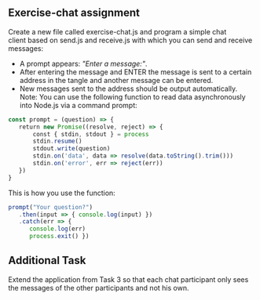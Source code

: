 ## Exercise-chat assignment

Create a new file called exercise-chat.js and program a simple chat client based on send.js and receive.js with which you can send and receive messages: 
- A prompt appears: _"Enter a message:"_.
- After entering the message and ENTER the message is sent to a certain address in the tangle and another message can be entered.
- New messages sent to the address should be output automatically.
Note: You can use the following function to read data asynchronously into Node.js via a command prompt:
```javascript
const prompt = (question) => {
   return new Promise((resolve, reject) => {
       const { stdin, stdout } = process
       stdin.resume()
       stdout.write(question)
       stdin.on('data', data => resolve(data.toString().trim()))
       stdin.on('error', err => reject(err))
   })
}
```

This is how you use the function:
```javascript
prompt("Your question?")
   .then(input => { console.log(input) })
   .catch(err => { 
      console.log(err) 
      process.exit() })
```

## Additional Task
Extend the application from Task 3 so that each chat participant only sees the messages of the other participants and not his own.
